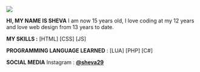 ![](https://wddf19home.files.wordpress.com/2019/09/coding-freak.gif)

**HI, MY NAME IS SHEVA**
I am now 15 years old, I love coding at my 12 years and love web design from 13 years to date.

**MY SKILLS :** [HTML] [CSS] [JS]

**PROGRAMMING LANGUAGE LEARNED** : [LUA] [PHP] [C#]

**SOCIAL MEDIA**
Instagram : [__@sheva29__](https://www.instagram.com/_sheva29__/) 
